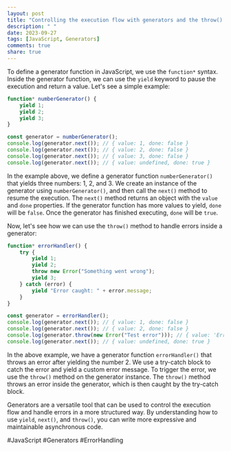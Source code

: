 ```yaml
---
layout: post
title: "Controlling the execution flow with generators and the throw() method"
description: " "
date: 2023-09-27
tags: [JavaScript, Generators]
comments: true
share: true
---
```


To define a generator function in JavaScript, we use the `function*` syntax. Inside the generator function, we can use the `yield` keyword to pause the execution and return a value. Let's see a simple example:

```javascript
function* numberGenerator() {
    yield 1;
    yield 2;
    yield 3;
}

const generator = numberGenerator();
console.log(generator.next()); // { value: 1, done: false }
console.log(generator.next()); // { value: 2, done: false }
console.log(generator.next()); // { value: 3, done: false }
console.log(generator.next()); // { value: undefined, done: true }
```

In the example above, we define a generator function `numberGenerator()` that yields three numbers: 1, 2, and 3. We create an instance of the generator using `numberGenerator()`, and then call the `next()` method to resume the execution. The `next()` method returns an object with the `value` and `done` properties. If the generator function has more values to yield, `done` will be `false`. Once the generator has finished executing, `done` will be `true`.

Now, let's see how we can use the `throw()` method to handle errors inside a generator:

```javascript
function* errorHandler() {
    try {
        yield 1;
        yield 2;
        throw new Error("Something went wrong");
        yield 3;
    } catch (error) {
        yield "Error caught: " + error.message;
    }
}

const generator = errorHandler();
console.log(generator.next()); // { value: 1, done: false }
console.log(generator.next()); // { value: 2, done: false }
console.log(generator.throw(new Error("Test error"))); // { value: 'Error caught: Test error', done: false }
console.log(generator.next()); // { value: undefined, done: true }
```

In the above example, we have a generator function `errorHandler()` that throws an error after yielding the number 2. We use a try-catch block to catch the error and yield a custom error message. To trigger the error, we use the `throw()` method on the generator instance. The `throw()` method throws an error inside the generator, which is then caught by the try-catch block.

Generators are a versatile tool that can be used to control the execution flow and handle errors in a more structured way. By understanding how to use `yield`, `next()`, and `throw()`, you can write more expressive and maintainable asynchronous code.

#JavaScript #Generators #ErrorHandling